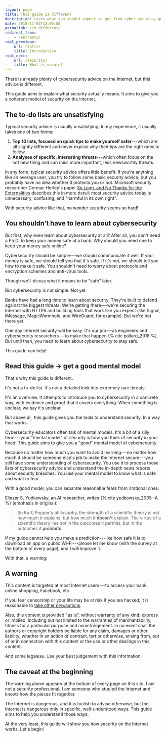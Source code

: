 ```yaml
---
layout: page
title: This guide is different
description: Learn what you should expect to get from cyber-security guide.
date: 2018-11-02T12:00:00
permalink: /im_different/
redirect_from:
    - /entreaty/
real_previous:
    url: /intro/
    title: Introduction
real_next:
    url: /security/
    title: What is secure?
---
```


There is already plenty of cybersecurity advice on the Internet, but this advice is different.

This guide aims to explain what security actually means. It aims to give you a coherent model of security on the Internet.

## The to-do lists are unsatisfying

Typical security advice is usually unsatisfying. In my experience, it usually takes one of two forms:

1. **Top 10 lists, focused on quick tips to make yourself safer**---which are all slightly different and never explain why *their* tips are the right ones to follow.
2. **Analyses of specific, interesting threats**---which often focus on the hot new thing and can miss more important, less newsworthy threats.

In any form, typical security advice offers little benefit. If you're anything like an average user, you try to follow some basic security advice, but you probably have no idea whether it protects you or not. Microsoft security researcher Cormac Herley's paper [So Long, and No Thanks for the Externalities](https://www.microsoft.com/en-us/research/wp-content/uploads/2016/02/SoLongAndNoThanks.pdf) describes this in more detail: most security advice today is unnecessary, confusing, and "harmful in its own right"<!-- TODO {% cite herley_so_2009 -A %} -->.

With security advice like that, no wonder security seems so hard!

## You shouldn't have to learn about cybersecurity

But first, why even learn about cybersecurity at all? After all, you don't need a Ph.D. to keep your money safe at a bank. Why should you need one to keep your money safe online?

Cybersecurity should be simple---we should communicate it well. If your money is safe, we should tell you that it's safe. If it's not, we should tell you how to make it safe. You shouldn't need to worry about protocols and encryption schemes and anti-virus tools.

<aside class="sidenote">
Though we'll dicuss what it means to be "safe" later.
</aside>

But cybersecurity is not simple. Not yet.

Banks have had a long time to learn about security. They're built to defend against the biggest threats. We're getting there---we're securing the Internet with HTTPS and building tools that work like you expect (like Signal, iMessage, MagicWormhole, and WireGuard, for example). But we're not there yet.

One day Internet security will be easy. It's our job---as engineers and cybersecurity researchers---to make that happen {% cite pollard_2018 %}. But until then, you need to learn about cybersecurity to stay safe.

This guide can help!

## Read this guide → get a good mental model

That's why this guide is different.

It's not a to-do list. It's not a detailed look into extremely rare threats.

It's an overview. It attempts to introduce you to cybersecurity in a concrete way, with evidence and *proof* that it covers everything. When something is unclear, we say it's unclear.

But above all, this guide gives you the tools to understand security. In a way that works.

Cybersecurity educators often talk of mental models<!-- gross: https://www.risk-intelligence.co.uk/mental-models/ ; folk models; maybe hurley somewhere -->. It's a bit of a silly term---your "mental model" of security is how you think of security in your head. This guide aims to give you a "good" mental model of cybersecurity.

Because no matter how much you want to avoid learning---no matter how much it should be someone else's job to make the Internet secure---you still have some understanding of cybersecurity. You use it to process those lists of cybersecurity advice and understand the in-depth news reports about security breaches. You use your mental model to know what is safe and what to fear.

With a good model, you can separate reasonable fears from irrational ones.

<aside class="sidenote">
Eliezer S. Yudkowsky, an AI researcher, writes {% cite yudkowsky_2005 -A %} (emphasis in original):

> [In Karl] Popper's philosophy, the strength of a scientific theory is not how much it explains, but how much it **doesn't** explain. The virtue of a scientific theory lies not in the outcomes it permits, but in the outcomes it **prohibits**.

</aside>

If my guide cannot help you make a prediction---like how safe it is to download an app on public Wi-Fi---please let me know (with the survey at the bottom of every page), and I will improve it.

With that, a warning:

## A warning

This content is targeted at most Internet users---to access your bank, online shopping, Facebook, etc.

If you fear censorship or your life may be at risk if you are hacked, it is reasonable to [take other precautions](/help/).

<p class="legalese">
Also, this content is provided "as is", without warranty of any kind, express or
implied, including but not limited to the warranties of merchantability,
fitness for a particular purpose and noninfringement. In no event shall the
authors or copyright holders be liable for any claim, damages or other
liability, whether in an action of contract, tort or otherwise, arising from,
out of or in connection with this content or the use or other dealings in
this content.
</p>

<aside class="sidenote">
And some legalese. Use your best judgement with this information.
</aside>

## The caveat at the beginning

The warning above appears at the bottom of every page on this site. I am not a security professional; I am someone who studied the Internet and knows how the pieces fit together.

The Internet is dangerous, and it is foolish to advise otherwise, but the Internet is dangerous only in specific, well-understood ways. This guide aims to help you understand those ways.

At the very least, this guide will show you how security on the Internet works. Let's begin!

